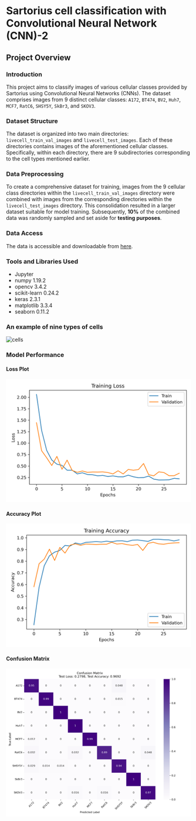 # Sartorius cell classification with Convolutional Neural Network (CNN)-2

## Project Overview
### Introduction
This project aims to classify images of various cellular classes provided by Sartorius using Convolutional Neural Networks (CNNs). The dataset comprises images from 9 distinct cellular classes: `A172`, `BT474`, `BV2`, `Huh7`, `MCF7`, `RatC6`, `SHSY5Y`, `SkBr3`, and `SKOV3`.
### Dataset Structure
The dataset is organized into two main directories: `livecell_train_val_images` and `livecell_test_images`. Each of these directories contains images of the aforementioned cellular classes. Specifically, within each directory, there are 9 subdirectories corresponding to the cell types mentioned earlier.
### Data Preprocessing
To create a comprehensive dataset for training, images from the 9 cellular class directories within the `livecell_train_val_images` directory were combined with images from the corresponding directories within the `livecell_test_images` directory. This consolidation resulted in a larger dataset suitable for model training. Subsequently, **10%** of the combined data was randomly sampled and set aside for **testing purposes**.
### Data Access
The data is accessible and downloadable from [here](https://www.kaggle.com/competitions/sartorius-cell-instance-segmentation/data).
### Tools and Libraries Used
- Jupyter
- numpy 1.19.2
- opencv 3.4.2
- scikit-learn 0.24.2
- keras 2.3.1
- matplotlib 3.3.4
- seaborn 0.11.2
### An example of nine types of cells
![cells](https://github.com/mohammadhosseinparsaei/Cells-classification-Sartorius/blob/main/The%20last%20image%20of%20each%20cell.png)
### Model Performance
#### Loss Plot
![Loss plot](https://github.com/mohammadhosseinparsaei/Cells-classification-Sartorius/blob/main/loss_plot.png)
#### Accuracy Plot
![Accuracy Plot](https://github.com/mohammadhosseinparsaei/Cells-classification-Sartorius/blob/main/accuracy_plot.png)
#### Confusion Matrix
![Confusion Matrix](https://github.com/mohammadhosseinparsaei/Cells-classification-Sartorius/blob/main/confusion_matrix.png)
